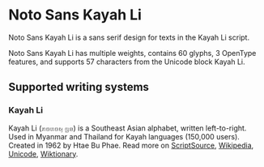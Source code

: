 
# Noto Sans Kayah Li

Noto Sans Kayah Li is a sans serif design for texts in the Kayah Li script. 

Noto Sans Kayah Li has multiple weights, contains 60 glyphs, 3 OpenType features, and supports 57 characters from the Unicode block Kayah Li.


## Supported writing systems


### Kayah Li

Kayah Li (ꤊꤢꤛꤢꤟ ꤜꤤ) is a Southeast Asian alphabet, written left-to-right. Used in Myanmar and Thailand for Kayah languages (150,000 users). Created in 1962 by Htae Bu Phae. Read more on [ScriptSource](https://scriptsource.org/scr/Kali), [Wikipedia](https://en.wikipedia.org/wiki/ISO_15924:Kali), [Unicode](https://www.unicode.org/versions/Unicode13.0.0/ch16.pdf#G61902), [Wiktionary](https://en.wiktionary.org/wiki/Category:Kayah_Li_script).

